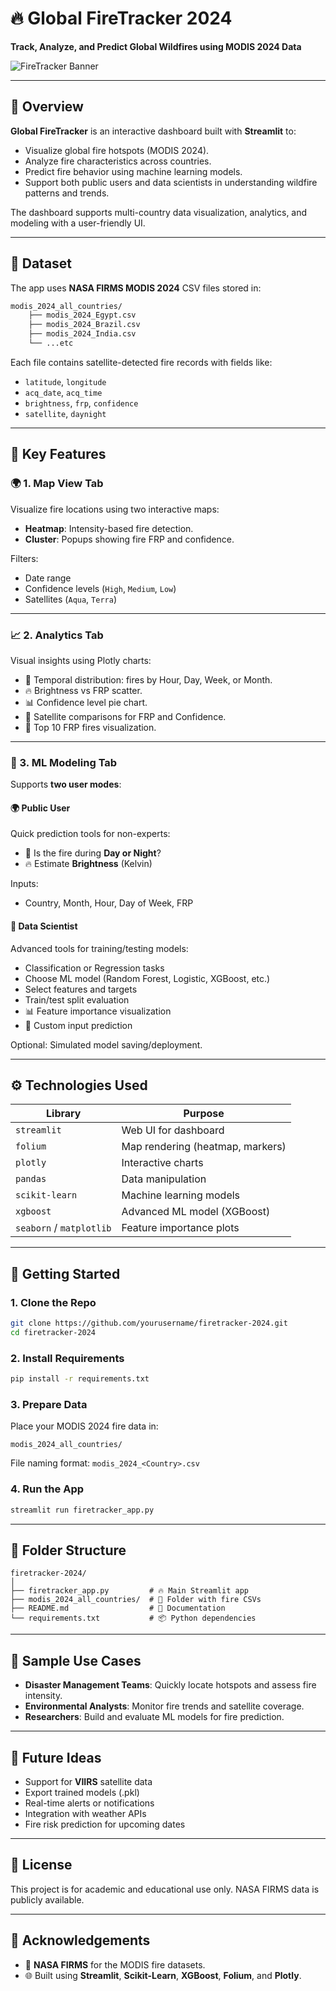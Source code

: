 
# 🔥 Global FireTracker 2024

**Track, Analyze, and Predict Global Wildfires using MODIS 2024 Data**

![FireTracker Banner](https://upload.wikimedia.org/wikipedia/commons/thumb/7/76/Wildfire_icon.svg/512px-Wildfire_icon.svg.png)

---

## 📌 Overview

**Global FireTracker** is an interactive dashboard built with **Streamlit** to:
- Visualize global fire hotspots (MODIS 2024).
- Analyze fire characteristics across countries.
- Predict fire behavior using machine learning models.
- Support both public users and data scientists in understanding wildfire patterns and trends.

The dashboard supports multi-country data visualization, analytics, and modeling with a user-friendly UI.

---

## 📁 Dataset

The app uses **NASA FIRMS MODIS 2024** CSV files stored in:

```bash
modis_2024_all_countries/
    ├── modis_2024_Egypt.csv
    ├── modis_2024_Brazil.csv
    ├── modis_2024_India.csv
    └── ...etc
```

Each file contains satellite-detected fire records with fields like:
- `latitude`, `longitude`
- `acq_date`, `acq_time`
- `brightness`, `frp`, `confidence`
- `satellite`, `daynight`

---

## 🧠 Key Features

### 🌍 1. **Map View Tab**
Visualize fire locations using two interactive maps:
- **Heatmap**: Intensity-based fire detection.
- **Cluster**: Popups showing fire FRP and confidence.

Filters:
- Date range
- Confidence levels (`High`, `Medium`, `Low`)
- Satellites (`Aqua`, `Terra`)

---

### 📈 2. **Analytics Tab**
Visual insights using Plotly charts:
- 🔄 Temporal distribution: fires by Hour, Day, Week, or Month.
- 🔥 Brightness vs FRP scatter.
- 📊 Confidence level pie chart.
- 📡 Satellite comparisons for FRP and Confidence.
- 🚀 Top 10 FRP fires visualization.

---

### 🤖 3. **ML Modeling Tab**

Supports **two user modes**:
#### 🌍 Public User
Quick prediction tools for non-experts:
- 🔆 Is the fire during **Day or Night**?
- 🔥 Estimate **Brightness** (Kelvin)

Inputs:
- Country, Month, Hour, Day of Week, FRP

#### 🔬 Data Scientist
Advanced tools for training/testing models:
- Classification or Regression tasks
- Choose ML model (Random Forest, Logistic, XGBoost, etc.)
- Select features and targets
- Train/test split evaluation
- 📊 Feature importance visualization
- 📌 Custom input prediction

Optional: Simulated model saving/deployment.

---

## ⚙️ Technologies Used

| Library        | Purpose                               |
|----------------|----------------------------------------|
| `streamlit`    | Web UI for dashboard                   |
| `folium`       | Map rendering (heatmap, markers)       |
| `plotly`       | Interactive charts                     |
| `pandas`       | Data manipulation                      |
| `scikit-learn` | Machine learning models                |
| `xgboost`      | Advanced ML model (XGBoost)            |
| `seaborn` / `matplotlib` | Feature importance plots     |

---

## 🏁 Getting Started

### 1. Clone the Repo

```bash
git clone https://github.com/yourusername/firetracker-2024.git
cd firetracker-2024
```

### 2. Install Requirements

```bash
pip install -r requirements.txt
```

### 3. Prepare Data

Place your MODIS 2024 fire data in:

```
modis_2024_all_countries/
```

File naming format: `modis_2024_<Country>.csv`

### 4. Run the App

```bash
streamlit run firetracker_app.py
```

---

## 📁 Folder Structure

```
firetracker-2024/
│
├── firetracker_app.py         # 🔥 Main Streamlit app
├── modis_2024_all_countries/  # 📁 Folder with fire CSVs
├── README.md                  # 📘 Documentation
└── requirements.txt           # 📦 Python dependencies
```

---

## 🧪 Sample Use Cases

- **Disaster Management Teams**: Quickly locate hotspots and assess fire intensity.
- **Environmental Analysts**: Monitor fire trends and satellite coverage.
- **Researchers**: Build and evaluate ML models for fire prediction.

---

## 📌 Future Ideas

- Support for **VIIRS** satellite data
- Export trained models (.pkl)
- Real-time alerts or notifications
- Integration with weather APIs
- Fire risk prediction for upcoming dates

---

## 📄 License

This project is for academic and educational use only. NASA FIRMS data is publicly available.

---

## 🤝 Acknowledgements

- 🔭 **NASA FIRMS** for the MODIS fire datasets.
- 🌐 Built using **Streamlit**, **Scikit-Learn**, **XGBoost**, **Folium**, and **Plotly**.
